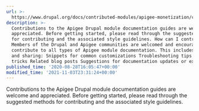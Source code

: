 ```yaml
---
url: >-
  https://www.drupal.org/docs/contributed-modules/apigee-monetization/contributing-to-apigees-drupal-module-documentation
description: >-
  Contributions to the Apigee Drupal module documentation guides are welcome and
  appreciated. Before getting started, please read through the suggested methods
  for contributing and the associated style guidelines. How can I contribute?
  Members of the Drupal and Apigee communities are welcomed and encouraged to
  contribute to all types of Apigee module documentation. This includes writing
  and sharing: Snippets for common customizations Troubleshooting tips and
  tricks Related blog posts Suggestions for documentation updates or expansion.
published_time: '2020-08-28T16:05:47+00:00'
modified_time: '2021-11-03T23:31:24+00:00'
---
```

Contributions to the Apigee Drupal module documentation guides are welcome and appreciated. Before getting started, please read through the suggested methods for contributing and the associated style guidelines.